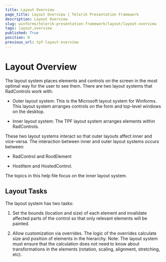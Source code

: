 ```yaml
---
title: Layout Overview
page_title: Layout Overview | Telerik Presentation Framework
description: Layout Overview
slug: winforms/telerik-presentation-framework/layout/layout-overview
tags: layout,overview
published: True
position: 0
previous_url: tpf-layout-overview
---
```


# Layout Overview

The layout system places elements and controls on
the screen in the most optimal way for the user to see them. There are two
layout systems that RadControls work with:

* Outer layout system: This is the Microsoft layout system for Winforms. This layout system arranges controls on the form and top-level windows on the desktop.

* Inner layout system: The TPF layout system arranges elements within RadControls.

These two layout systems interact so that outer
layouts affect inner and vice-versa. The interaction between inner and outer
layout systems occurs between:

*  RadControl and RootElement

*  HostItem and HostedControl.

The topics in this help file focus on the inner
layout system.

## Layout Tasks

The layout system has two
tasks:

1. Set the bounds (location and size) of each element and invalidate affected parts of the control so that only relevant elements will be painted.

1. Allow customization via overrides. The logic of the overrides  calculate size and position of elements in the hierarchy. Note: The layout system must ensure that the calculation does not need to know about transformations in the elements (rotation, scaling, alignment, stretching, etc).

    
